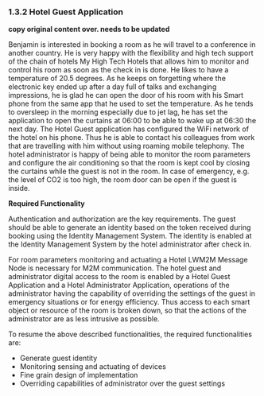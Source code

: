 ### 1.3.2 Hotel Guest Application

**copy original content over.  needs to be updated**

Benjamin is interested in booking a room as he will travel to a conference in another country. He is very happy with the flexibility and high tech support of the chain of hotels My High Tech Hotels that allows him to monitor and control his room as soon as the check in is done. He likes to have a temperature of 20.5 degrees. As he keeps on forgetting where the electronic key ended up after a day full of talks and exchanging impressions, he is glad he can open the door of his room with his Smart phone from the same app that he used to set the temperature. As he tends to oversleep in the morning especially due to jet lag, he has set the application to open the curtains at 06:00 to be able to wake up at 06:30 the next day. The Hotel Guest application has configured the WiFi network of the hotel on his phone. Thus he is able to contact his colleagues from work that are travelling with him without using roaming mobile telephony. 
The hotel administrator is happy of being able to monitor the room parameters and configure the air conditioning so that the room is kept cool by closing the curtains while the guest is not in the room. In case of emergency, e.g. the level of CO2 is too high, the room door can be open if the guest is inside.

**Required Functionality**

Authentication and authorization are the key requirements. The guest should be able to generate an identity based on the token received during booking using the Identity Management System. The identity is enabled at the Identity Management System by the hotel administrator after check in. 

For room parameters monitoring and actuating a Hotel LWM2M Message Node is necessary for M2M communication.
The hotel guest and administrator digital access to the room is enabled by a Hotel Guest Application and a Hotel Administrator Application, operations of the administrator having the capability of overriding the settings of the guest in emergency situations or for energy efficiency. Thus access to each smart object or resource of the room is broken down, so that the actions of the administrator are as less intrusive as possible.

To resume the above described functionalities, the required functionalities are:
  * Generate guest identity
  * Monitoring sensing and actuating of devices
  * Fine grain design of implementation
  * Overriding capabilities of administrator over the guest settings 

